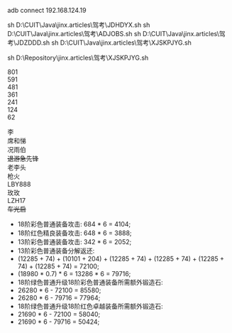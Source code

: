 adb connect 192.168.124.19

sh D:\\CUIT\\Java\\jinx.articles\\驾考\\JDHDYX.sh
sh D:\\CUIT\\Java\\jinx.articles\\驾考\\ADJOBS.sh
sh D:\\CUIT\\Java\\jinx.articles\\驾考\\JDZDDD.sh
sh D:\\CUIT\\Java\\jinx.articles\\驾考\\XJSKPJYG.sh

sh D:\\Repository\\jinx.articles\\驾考\\XJSKPJYG.sh

801  
591  
481  
361  
241  
124  
62

李  
席和悌  
况雨伯  
~~退游急先锋~~  
老李头  
枪火  
LBY888  
玫玫  
LZH17  
~~车光启~~

 * 18阶彩色普通装备攻击: 684 * 6 = 4104;
 * 18阶红色精良装备攻击: 648 * 6 = 3888;
 * 13阶彩色普通装备攻击: 342 * 6 = 2052;
 * 13阶彩色普通装备分解返还:
 * (12285 + 74) + (10101 + 204) + (12285 + 74) + (12285 + 74) + (12285 + 74) + (12285 + 74) = 72100;
 * (18980 * 0.7) * 6 = 13286 * 6 = 79716;
 * 18阶绿色普通升级18阶彩色普通装备所需额外锻造石:
 * 26280 * 6 - 72100 = 85580;
 * 26280 * 6 - 79716 = 77964;
 * 18阶绿色普通升级18阶红色卓越装备所需额外锻造石:
 * 21690 * 6 - 72100 = 58040;
 * 21690 * 6 - 79716 = 50424;